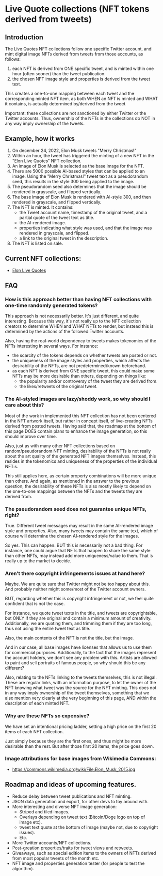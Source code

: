 # Live Quote collections (NFT tokens derived from tweets)

## Introduction
The Live Quotes NFT collections follow one specific Twitter account, and
mint digital image NFTs derived from tweets from those accounts, as follows:

1. each NFT is derived from ONE specific tweet, and is minted within one hour (often sooner) than the tweet publication.
2. the chosen NFT image style and properties is derived from the tweet text.

This creates a one-to-one mapping between each tweet and the corresponding minted NFT item,
as both WHEN an NFT is minted and WHAT it contains, is actually determined by/derived from the tweet.

Important: these collections are not sanctioned by either Twitter or the Twitter accounts. 
Thus, ownership of the NFTs in the collections do NOT in any way imply ownership of the tweets.


## Example, how it works
1. On december 24, 2022, Elon Musk tweets "Merry Christmas!"
2. Within an hour, the tweet has triggered the minting of a new NFT in the "Elon Live Quotes" NFT collection.
4. An image of Elon Musk is selected as the base image for the NFT.
5. There are 5000 possible AI-based styles that can be applied to an image. Using the "Merry Christmas!" tweet text as a pseudorandom seed, this results in the style 300 being applied to the image.
6. The pseudorandom seed also determines that the image should be rendered in grayscale, and flipped vertically.
7. The base image of Elon Musk is rendered with AI-style 300, and then rendered in grayscale, and flipped vertically.
8. The NFT is minted. It contains:
   * the Tweet account name, timestamp of the original tweet, and a partial quote of the tweet text as title.
   * the AI-rendered image.
   * properties indicating what style was used, and that the image was rendered in grayscale, and flipped. 
   * a link to the original tweet in the description. 
9. The NFT is listed on sale.


## Current NFT collections:
- [Elon Live Quotes](https://opensea.io/collection/elon-live-quotes)


## FAQ

### How is this approach better than having NFT collections with one-time randomly generated tokens?
This approach is not necessarily better. It's just different, and quite interesting.
Because this way, it's not really up to the NFT collection creators to determine WHEN and WHAT NFTs to render, 
but instead this is determined by the actions of the followed Twitter accounts.

Also, having the real-world dependency to tweets makes tokenomics of the NFTs interesting in several ways.
For instance:
* the scarcity of the tokens depends on whether tweets are posted or not.
* the uniqueness of the image styles and properties, which affects the desirability of the NFTs, are not predetermined/known beforehand.
* as each NFT is derived from ONE specific tweet, this could make some NFTs may be more desirable than others, depending on things like:
  * the popularity and/or controversy of the tweet they are derived from.
  * the likes/retweets of the original tweet.

### The AI-styled images are lazy/shoddy work, so why should I care about this?
Most of the work in implemented this NFT collection has not been centered in the 
NFT artwork itself, but rather in concept itself, of live-creating NFTs derived from posted tweets.
Having said that, the roadmap at the bottom of this page DOES contain plans to enhance the image generation, 
so this should improve over time.

Also, just as with many other NFT collections based on random/pseudorandom NFT minting, 
desirability of the NFTs is not really about the art quality of the generated NFT images themselves.
Instead, this resides in the tokenomics and uniqueness of the properties of the individual NFT:s.

This still applies here, as certain property combinations will be more unique than others.
And again, as mentioned in the answer to the previous question, 
the desirability of these NFTs is also mostly likely to depend on 
the one-to-one mappings between the NFTs and the tweets they are derived from.

### The pseudorandom seed does not guarantee unique NFTs, right? 
True. Different tweet messages may result in the same AI-rendered image style and properties. 
Also, many tweets may contain the same text, which of course will determine the chosen AI-rendered style for the images.

So yes. This can happen. BUT this is necessarily not a bad thing. For instance, one could argue that NFTs that
happen to share the same style than other NFTs, may instead add more uniqueness/value to them. 
That is really up to the market to decide.

### Aren't there copyright infringements issues at hand here?
Maybe. We are quite sure that Twitter might not be too happy about this.
And probably neither might some/most of the Twitter account owners.

BUT, regarding whether this is copyright infringement or not, we feel quite confident that is not the case.

For instance, we quote tweet texts in the title, and tweets are copyrightable, 
but ONLY if they are original and contain a minimum amount of creativity. 
Additionally, we are quoting them, and trimming them if they are too long, 
thus not using the entire tweet text as title.

Also, the main contents of the NFT is not the title, but the image.

And in our case, all base images have licenses that allows us to use them for commercial purposes.
Additionally, to the fact that the images represent the account holders, we don't see any problem with this.
Artists are allowed to paint and sell portraits of famous people, so why should this be any different?

Also, relating to the NFTs linking to the tweets themselves, this is not illegal. These are regular links,
with an information purpose, to let the owner of the NFT knowing what tweet was the source for the NFT minting.
This does not in any way imply ownership of the tweet themselves, 
something that we also mention very clearly at the very beginning of this page, 
AND within the description of each minted NFT.

### Why are these NFTs so expensive? 
We have set an intentional pricing ladder, setting a high
price on the first 20 items of each NFT collection. 

Just simply because they  are the first ones, and thus might be more desirable than the rest.
But after those first 20 items, the price goes down.

### Image attributions for base images from Wikimedia Commons:
- https://commons.wikimedia.org/wiki/File:Elon_Musk_2015.jpg

## Roadmap and ideas of upcoming features.
* Reduce delay between tweet publications and NFT minting.
* JSON data generation and export, for other devs to toy around with.
* More interesting and diverse NFT image generation:
  * Striped and tiled images.
  * Overlays depending on tweet text (Bitcoin/Doge logo on top of image etc).
  * tweet text quote at the bottom of image (maybe not, due to copyright issues).
  * Etc.
* More Twitter accounts/NFT collections.
* Post-greation properties/traits for tweet views and retweets.
* Giveaways, such as special edition items to the owners of NFTs derived from most popular tweets of the month etc.
* NFT image and properties generation tester (for people to test the algorithm).